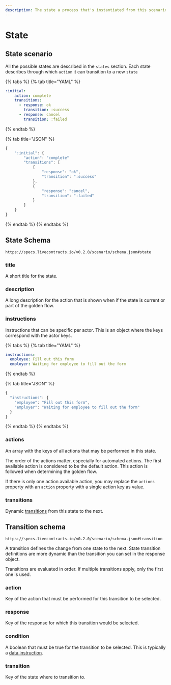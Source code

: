 ```yaml
---
description: The state a process that's instantiated from this scenario can be in.
---
```


# State

## State scenario

All the possible states are described in the `states` section. Each state describes through which `action` it can transition to a new `state`

{% tabs %}
{% tab title="YAML" %}
```yaml
:initial:
    action: complete
    transitions:
      - response: ok
        transition: :success
      - response: cancel
        transition: :failed
```
{% endtab %}

{% tab title="JSON" %}
```javascript
{
    ":initial": {
        "action": "complete"
        "transitions": [
            {
                "response": "ok",
                "transition": ":success"
            },
            {
                "response": "cancel",
                "transition": ":failed"
            }
        ]
    }
}
```
{% endtab %}
{% endtabs %}

## State Schema

`https://specs.livecontracts.io/v0.2.0/scenario/schema.json#state`

### title

A short title for the state.

### description

A long description for the action that is shown when if the state is current or part of the golden flow.

### instructions

Instructions that can be specific per actor. This is an object where the keys correspond with the actor keys.

{% tabs %}
{% tab title="YAML" %}
```yaml
instructions:
  employee: Fill out this form
  employer: Waiting for employee to fill out the form
```
{% endtab %}

{% tab title="JSON" %}
```javascript
{
  "instructions": {
    "employee": "Fill out this form",
    "employer": "Waiting for employee to fill out the form"
  }
}
```
{% endtab %}
{% endtabs %}

### actions

An array with the keys of all actions that may be performed in this state.

The order of the actions matter, especially for automated actions. The first available action is considered to be the default action. This action is followed when determining the golden flow.

If there is only one action available action, you may replace the `actions` property with an `action` property with a single action key as value.

### transitions

Dynamic [transitions](state.md#transition-schema) from this state to the next.

## Transition schema

`https://specs.livecontracts.io/v0.2.0/scenario/schema.json#transition`

A transition defines the change from one state to the next. State transition definitions are more dynamic than the transition you can set in the response object.

Transitions are evaluated in order. If multiple transitions apply, only the first one is used.

### action

Key of the action that must be performed for this transition to be selected.

### response

Key of the response for which this transition would be selected.

### condition

A boolean that must be true for the transition to be selected. This is typically a [data instruction](data-instruction.md).

### transition

Key of the state where to transition to.

